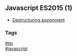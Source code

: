 ## Javascript ES2015 (1)

- [Destructuring assignment](destructuring-assignment.md)

### Tags
[#tip](../../tips.md)  
[#javascript](../javascript.md)